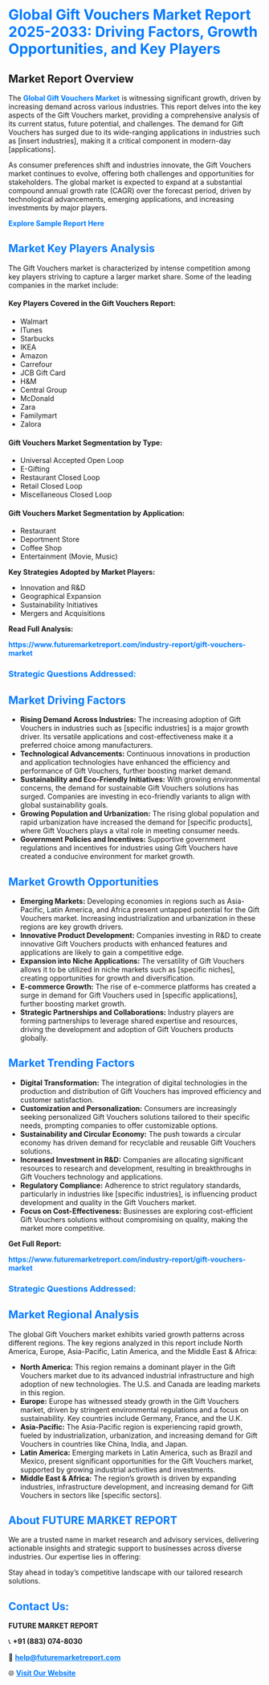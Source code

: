 <h1 style="color: #007BFF;">Global Gift Vouchers Market Report 2025-2033: Driving Factors, Growth Opportunities, and Key Players</h1>

<section id="overview">
<h2>Market Report Overview</h2>
<p>The <a href="https://www.futuremarketreport.com/industry-report/gift-vouchers-market" style="color: #007BFF; text-decoration: none;"><strong>Global Gift Vouchers Market</strong></a> is witnessing significant growth, driven by increasing demand across various industries. This report delves into the key aspects of the Gift Vouchers market, providing a comprehensive analysis of its current status, future potential, and challenges. The demand for Gift Vouchers has surged due to its wide-ranging applications in industries such as [insert industries], making it a critical component in modern-day [applications].</p>
<p>As consumer preferences shift and industries innovate, the Gift Vouchers market continues to evolve, offering both challenges and opportunities for stakeholders. The global market is expected to expand at a substantial compound annual growth rate (CAGR) over the forecast period, driven by technological advancements, emerging applications, and increasing investments by major players.</p>
</section>

<section id="overview">
<p><a href="https://www.futuremarketreport.com/request-sample/reportId=60985" style="color: #007BFF; text-decoration: none;"><strong>Explore Sample Report Here</strong></a></p>
</section>

<section id="key-players">
<h2 style="color: #007BFF;">Market Key Players Analysis</h2>
<p>The Gift Vouchers market is characterized by intense competition among key players striving to capture a larger market share. Some of the leading companies in the market include:</p>
<h4>Key Players Covered in the Gift Vouchers Report:</h4>
<ul><li>Walmart</li><li>ITunes</li><li>Starbucks</li><li>IKEA</li><li>Amazon</li><li>Carrefour</li><li>JCB Gift Card</li><li>H&amp;M</li><li>Central Group</li><li>McDonald</li><li>Zara</li><li>Familymart</li><li>Zalora</li></ul>
<h4>Gift Vouchers Market Segmentation by Type:</h4>
<ul><li>Universal Accepted Open Loop</li><li>E-Gifting</li><li>Restaurant Closed Loop</li><li>Retail Closed Loop</li><li>Miscellaneous Closed Loop</li></ul>

<h4>Gift Vouchers Market Segmentation by Application:</h4>
<ul><li>Restaurant</li><li>Deportment Store</li><li>Coffee Shop</li><li>Entertainment (Movie, Music)</li></ul>
<p><strong>Key Strategies Adopted by Market Players:</strong></p>
<ul>
<li>Innovation and R&D</li>
<li>Geographical Expansion</li>
<li>Sustainability Initiatives</li>
<li>Mergers and Acquisitions</li>
</ul>
</section>

<section>
<p><strong>Read Full Analysis: </strong></p><a href="https://www.futuremarketreport.com/industry-report/gift-vouchers-market" style="color: #007BFF; text-decoration: none;"><strong>https://www.futuremarketreport.com/industry-report/gift-vouchers-market</strong></a>
<h3 style="color: #007BFF;">Strategic Questions Addressed:</h3>
</section>

<section id="driving-factors">
<h2 style="color: #007BFF;">Market Driving Factors</h2>
<ul>
<li><strong>Rising Demand Across Industries:</strong> The increasing adoption of Gift Vouchers in industries such as [specific industries] is a major growth driver. Its versatile applications and cost-effectiveness make it a preferred choice among manufacturers.</li>
<li><strong>Technological Advancements:</strong> Continuous innovations in production and application technologies have enhanced the efficiency and performance of Gift Vouchers, further boosting market demand.</li>
<li><strong>Sustainability and Eco-Friendly Initiatives:</strong> With growing environmental concerns, the demand for sustainable Gift Vouchers solutions has surged. Companies are investing in eco-friendly variants to align with global sustainability goals.</li>
<li><strong>Growing Population and Urbanization:</strong> The rising global population and rapid urbanization have increased the demand for [specific products], where Gift Vouchers plays a vital role in meeting consumer needs.</li>
<li><strong>Government Policies and Incentives:</strong> Supportive government regulations and incentives for industries using Gift Vouchers have created a conducive environment for market growth.</li>
</ul>
</section>

<section id="growth-opportunities">
<h2 style="color: #007BFF;">Market Growth Opportunities</h2>
<ul>
<li><strong>Emerging Markets:</strong> Developing economies in regions such as Asia-Pacific, Latin America, and Africa present untapped potential for the Gift Vouchers market. Increasing industrialization and urbanization in these regions are key growth drivers.</li>
<li><strong>Innovative Product Development:</strong> Companies investing in R&D to create innovative Gift Vouchers products with enhanced features and applications are likely to gain a competitive edge.</li>
<li><strong>Expansion into Niche Applications:</strong> The versatility of Gift Vouchers allows it to be utilized in niche markets such as [specific niches], creating opportunities for growth and diversification.</li>
<li><strong>E-commerce Growth:</strong> The rise of e-commerce platforms has created a surge in demand for Gift Vouchers used in [specific applications], further boosting market growth.</li>
<li><strong>Strategic Partnerships and Collaborations:</strong> Industry players are forming partnerships to leverage shared expertise and resources, driving the development and adoption of Gift Vouchers products globally.</li>
</ul>
</section>

<section id="trending-factors">
<h2 style="color: #007BFF;">Market Trending Factors</h2>
<ul>
<li><strong>Digital Transformation:</strong> The integration of digital technologies in the production and distribution of Gift Vouchers has improved efficiency and customer satisfaction.</li>
<li><strong>Customization and Personalization:</strong> Consumers are increasingly seeking personalized Gift Vouchers solutions tailored to their specific needs, prompting companies to offer customizable options.</li>
<li><strong>Sustainability and Circular Economy:</strong> The push towards a circular economy has driven demand for recyclable and reusable Gift Vouchers solutions.</li>
<li><strong>Increased Investment in R&D:</strong> Companies are allocating significant resources to research and development, resulting in breakthroughs in Gift Vouchers technology and applications.</li>
<li><strong>Regulatory Compliance:</strong> Adherence to strict regulatory standards, particularly in industries like [specific industries], is influencing product development and quality in the Gift Vouchers market.</li>
<li><strong>Focus on Cost-Effectiveness:</strong> Businesses are exploring cost-efficient Gift Vouchers solutions without compromising on quality, making the market more competitive.</li>
</ul>
</section>

<section>
<p><strong>Get Full Report: </strong></p><a href="https://www.futuremarketreport.com/industry-report/gift-vouchers-market" style="color: #007BFF; text-decoration: none;"><strong>https://www.futuremarketreport.com/industry-report/gift-vouchers-market</strong></a>
<h3 style="color: #007BFF;">Strategic Questions Addressed:</h3>
</section>


<section id="regional-analysis">
<h2 style="color: #007BFF;">Market Regional Analysis</h2>
<p>The global Gift Vouchers market exhibits varied growth patterns across different regions. The key regions analyzed in this report include North America, Europe, Asia-Pacific, Latin America, and the Middle East & Africa:</p>
<ul>
<li><strong>North America:</strong> This region remains a dominant player in the Gift Vouchers market due to its advanced industrial infrastructure and high adoption of new technologies. The U.S. and Canada are leading markets in this region.</li>
<li><strong>Europe:</strong> Europe has witnessed steady growth in the Gift Vouchers market, driven by stringent environmental regulations and a focus on sustainability. Key countries include Germany, France, and the U.K.</li>
<li><strong>Asia-Pacific:</strong> The Asia-Pacific region is experiencing rapid growth, fueled by industrialization, urbanization, and increasing demand for Gift Vouchers in countries like China, India, and Japan.</li>
<li><strong>Latin America:</strong> Emerging markets in Latin America, such as Brazil and Mexico, present significant opportunities for the Gift Vouchers market, supported by growing industrial activities and investments.</li>
<li><strong>Middle East & Africa:</strong> The region’s growth is driven by expanding industries, infrastructure development, and increasing demand for Gift Vouchers in sectors like [specific sectors].</li>
</ul>
</section>

<footer>
<h2 style="color: #007BFF;">About FUTURE MARKET REPORT</h2>
<p>We are a trusted name in market research and advisory services, delivering actionable insights and strategic support to businesses across diverse industries. Our expertise lies in offering:</p>

<p>Stay ahead in today’s competitive landscape with our tailored research solutions.</p>

<h2 style="color: #007BFF;">Contact Us:</h2>
<p><strong>FUTURE MARKET REPORT</strong></p>
<p>📞 <strong>+91 (883) 074-8030</strong></p>
<p>📧 <strong><a href="mailto:help@futuremarketreport.com" style="color: #007BFF;">help@futuremarketreport.com</a></strong></p>
<p>🌐 <strong><a href="https://www.futuremarketreport.com/" style="color: #007BFF;">Visit Our Website</a></strong></p>
</footer>